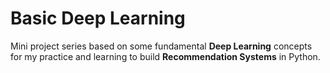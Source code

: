 # Basic Deep Learning 
Mini project series based on some fundamental **Deep Learning** concepts for my practice and learning to build **Recommendation Systems** in Python.  

